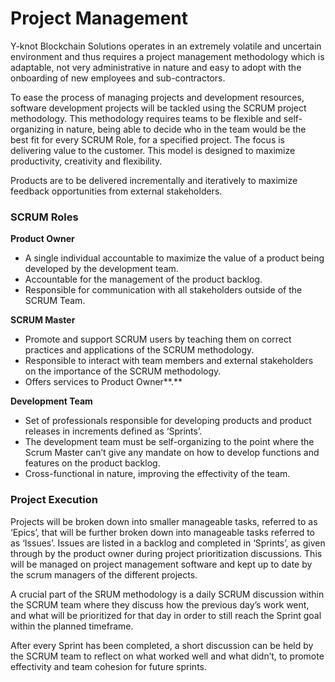 # Project Management

Y-knot Blockchain Solutions operates in an extremely volatile and uncertain environment and thus requires a project management methodology which is adaptable, not very administrative in nature and easy to adopt with the onboarding of new employees and sub-contractors.&#x20;

To ease the process of managing projects and development resources, software development projects will be tackled using the SCRUM project methodology. This methodology requires teams to be flexible and self-organizing in nature, being able to decide who in the team would be the best fit for every SCRUM Role, for a specified project. The focus is delivering value to the customer. This model is designed to maximize productivity, creativity and flexibility.

Products are to be delivered incrementally and iteratively to maximize feedback opportunities from external stakeholders.&#x20;

### SCRUM Roles

**Product Owner**

* A single individual accountable to maximize the value of a product being developed by the development team.
* Accountable for the management of the product backlog.
* Responsible for communication with all stakeholders outside of the SCRUM Team.

**SCRUM Master**

* Promote and support SCRUM users by teaching them on correct practices and applications of the SCRUM methodology.
* Responsible to interact with team members and external stakeholders on the importance of the SCRUM methodology.&#x20;
* Offers services to Product Owner**.**

**Development Team**

* Set of professionals responsible for developing products and product releases in increments defined as ‘Sprints’.&#x20;
* The development team must be self-organizing to the point where the Scrum Master can’t give any mandate on how to develop functions and features on the product backlog.
* Cross-functional in nature, improving the effectivity of the team.

### Project Execution

Projects will be broken down into smaller manageable tasks, referred to as ‘Epics’, that will be further broken down into manageable tasks referred to as ‘Issues’. Issues are listed in a backlog and completed in ‘Sprints’, as given through by the product owner during project prioritization discussions. This will be managed on project management software and kept up to date by the scrum managers of the different projects.&#x20;

A crucial part of the SRUM methodology is a daily SCRUM discussion within the SCRUM team where they discuss how the previous day’s work went, and what will be prioritized for that day in order to still reach the Sprint goal within the planned timeframe.

After every Sprint has been completed, a short discussion can be held by the SCRUM team to reflect on what worked well and what didn’t, to promote effectivity and team cohesion for future sprints.
